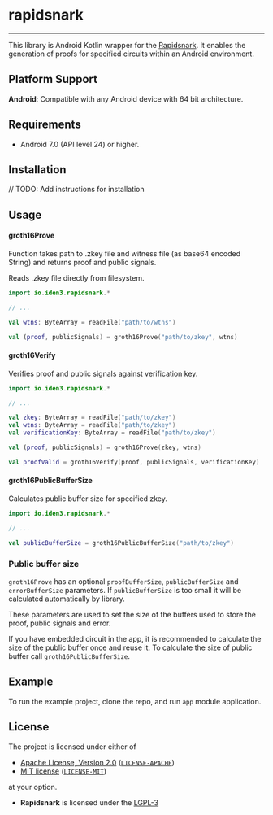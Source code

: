 # rapidsnark

---

This library is Android Kotlin wrapper for the [Rapidsnark](https://github.com/iden3/rapidsnark). It enables the
generation of proofs for specified circuits within an Android environment.

## Platform Support

**Android**: Compatible with any Android device with 64 bit architecture.

## Requirements

- Android 7.0 (API level 24) or higher.

## Installation

// TODO: Add instructions for installation

## Usage

#### groth16Prove

Function takes path to .zkey file and witness file (as base64 encoded String) and returns proof and public signals.

Reads .zkey file directly from filesystem.


```Kotlin
import io.iden3.rapidsnark.*

// ...

val wtns: ByteArray = readFile("path/to/wtns")

val (proof, publicSignals) = groth16Prove("path/to/zkey", wtns)
```

#### groth16Verify

Verifies proof and public signals against verification key.

```Kotlin
import io.iden3.rapidsnark.*

// ...

val zkey: ByteArray = readFile("path/to/zkey")
val wtns: ByteArray = readFile("path/to/zkey")
val verificationKey: ByteArray = readFile("path/to/zkey")

val (proof, publicSignals) = groth16Prove(zkey, wtns)

val proofValid = groth16Verify(proof, publicSignals, verificationKey)
```

#### groth16PublicBufferSize

Calculates public buffer size for specified zkey.

```Kotlin
import io.iden3.rapidsnark.*

// ...

val publicBufferSize = groth16PublicBufferSize("path/to/zkey")
```

### Public buffer size

`groth16Prove` has an optional `proofBufferSize`, `publicBufferSize` and `errorBufferSize`  parameters.
If `publicBufferSize` is too small it will be calculated automatically by library.

These parameters are used to set the size of the buffers used to store the proof, public signals and error.

If you have embedded circuit in the app, it is recommended to calculate the size of the public buffer once and reuse it.
To calculate the size of public buffer call `groth16PublicBufferSize`.

## Example

To run the example project, clone the repo, and run `app` module application.

## License

The project is licensed under either of

- [Apache License, Version 2.0](https://www.apache.org/licenses/LICENSE-2.0) ([`LICENSE-APACHE`](LICENSE-APACHE))
- [MIT license](https://opensource.org/licenses/MIT) ([`LICENSE-MIT`](LICENSE-MIT))

at your option.

- **Rapidsnark**  is licensed under the [LGPL-3](https://github.com/iden3/rapidsnark/blob/main/COPYING)
